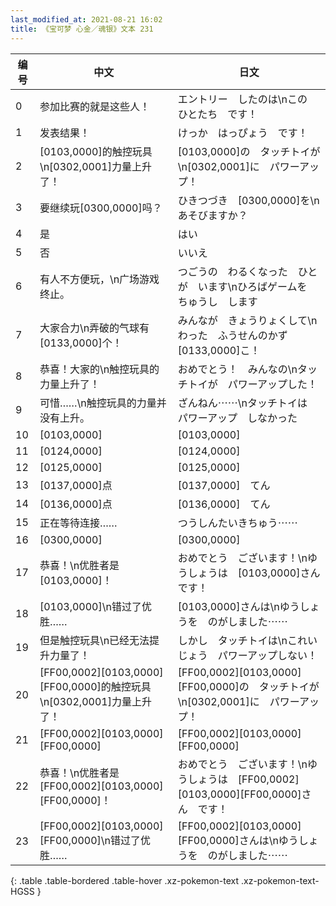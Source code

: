 ```yaml
---
last_modified_at: 2021-08-21 16:02
title: 《宝可梦 心金／魂银》文本 231
---
```

| 编号 | 中文 | 日文 |
| ---- | ---- | ---- |
| 0 | 参加比赛的就是这些人！ | エントリー　したのは\nこの　ひとたち　です！ |
| 1 | 发表结果！ | けっか　はっぴょう　です！ |
| 2 | [0103,0000]的触控玩具\n[0302,0001]力量上升了！ | [0103,0000]の　タッチトイが\n[0302,0001]に　パワーアップ！ |
| 3 | 要继续玩[0300,0000]吗？ | ひきつづき　[0300,0000]を\nあそびますか？ |
| 4 | 是 | はい |
| 5 | 否 | いいえ |
| 6 | 有人不方便玩，\n广场游戏终止。 | つごうの　わるくなった　ひとが　います\nひろばゲームを　ちゅうし　します |
| 7 | 大家合力\n弄破的气球有[0133,0000]个！ | みんなが　きょうりょくして\nわった　ふうせんのかず　[0133,0000]こ！ |
| 8 | 恭喜！大家的\n触控玩具的力量上升了！ | おめでとう！　みんなの\nタッチトイが　パワーアップした！ |
| 9 | 可惜……\n触控玩具的力量并没有上升。 | ざんねん⋯⋯\nタッチトイは　パワーアップ　しなかった |
| 10 | [0103,0000] | [0103,0000] |
| 11 | [0124,0000] | [0124,0000] |
| 12 | [0125,0000] | [0125,0000] |
| 13 | [0137,0000]点 | [0137,0000]　てん |
| 14 | [0136,0000]点 | [0136,0000]　てん |
| 15 | 正在等待连接…… | つうしんたいきちゅう⋯⋯ |
| 16 | [0300,0000] | [0300,0000] |
| 17 | 恭喜！\n优胜者是[0103,0000]！ | おめでとう　ございます！\nゆうしょうは　[0103,0000]さん　です！ |
| 18 | [0103,0000]\n错过了优胜…… | [0103,0000]さんは\nゆうしょうを　のがしました⋯⋯ |
| 19 | 但是触控玩具\n已经无法提升力量了！ | しかし　タッチトイは\nこれいじょう　パワーアップしない！ |
| 20 | [FF00,0002][0103,0000][FF00,0000]的触控玩具\n[0302,0001]力量上升了！ | [FF00,0002][0103,0000][FF00,0000]の　タッチトイが\n[0302,0001]に　パワーアップ！ |
| 21 | [FF00,0002][0103,0000][FF00,0000] | [FF00,0002][0103,0000][FF00,0000] |
| 22 | 恭喜！\n优胜者是[FF00,0002][0103,0000][FF00,0000]！ | おめでとう　ございます！\nゆうしょうは　[FF00,0002][0103,0000][FF00,0000]さん　です！ |
| 23 | [FF00,0002][0103,0000][FF00,0000]\n错过了优胜…… | [FF00,0002][0103,0000][FF00,0000]さんは\nゆうしょうを　のがしました⋯⋯ |
{: .table .table-bordered .table-hover .xz-pokemon-text .xz-pokemon-text-HGSS }